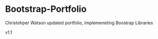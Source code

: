 # Bootstrap-Portfolio

Christohper Watson updated portfolio, implemeneting Boostrap Libraries

v1.1

